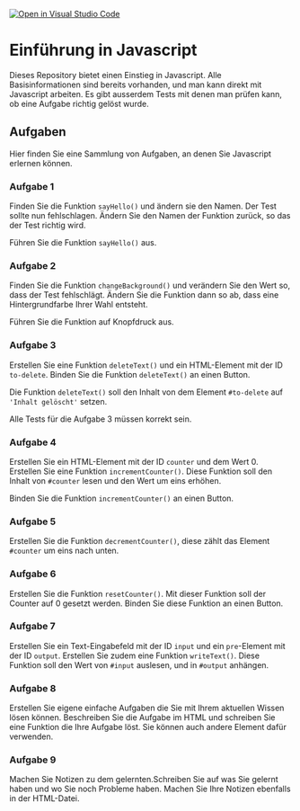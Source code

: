 [![Open in Visual Studio Code](https://classroom.github.com/assets/open-in-vscode-718a45dd9cf7e7f842a935f5ebbe5719a5e09af4491e668f4dbf3b35d5cca122.svg)](https://classroom.github.com/online_ide?assignment_repo_id=12421287&assignment_repo_type=AssignmentRepo)
# Einführung in Javascript

Dieses Repository bietet einen Einstieg in Javascript. Alle Basisinformationen sind bereits vorhanden, und man kann direkt mit Javascript arbeiten. Es gibt ausserdem Tests mit denen man prüfen kann, ob eine Aufgabe richtig gelöst wurde.

## Aufgaben

Hier finden Sie eine Sammlung von Aufgaben, an denen Sie Javascript erlernen können.

### Aufgabe 1

Finden Sie die Funktion `sayHello()` und ändern sie den Namen. Der Test sollte nun fehlschlagen. Ändern Sie den Namen der Funktion zurück, so das der Test richtig wird.

Führen Sie die Funktion `sayHello()` aus.

### Aufgabe 2

Finden Sie die Funktion `changeBackground()` und verändern Sie den Wert so, dass der Test fehlschlägt. Ändern Sie die Funktion dann so ab, dass eine Hintergrundfarbe Ihrer Wahl entsteht.

Führen Sie die Funktion auf Knopfdruck aus.

### Aufgabe 3

Erstellen Sie eine Funktion `deleteText()` und ein HTML-Element mit der ID `to-delete`. Binden Sie die Funktion `deleteText()` an einen Button.

Die Funktion `deleteText()` soll den Inhalt von dem Element `#to-delete` auf `'Inhalt gelöscht'` setzen.

Alle Tests für die Aufgabe 3 müssen korrekt sein.

### Aufgabe 4

Erstellen Sie ein HTML-Element mit der ID `counter` und dem Wert 0. Erstellen Sie eine Funktion `incrementCounter()`. Diese Funktion soll den Inhalt von `#counter` lesen und den Wert um eins erhöhen.

Binden Sie die Funktion `incrementCounter()` an einen Button.

### Aufgabe 5

Erstellen Sie die Funktion `decrementCounter()`, diese zählt das Element `#counter` um eins nach unten.

### Aufgabe 6

Erstellen Sie die Funktion `resetCounter()`. Mit dieser Funktion soll der Counter auf 0 gesetzt werden. Binden Sie diese Funktion an einen Button.

### Aufgabe 7

Erstellen Sie ein Text-Eingabefeld mit der ID `input` und ein `pre`-Element mit der ID `output`. Erstellen Sie zudem eine Funktion `writeText()`. Diese Funktion soll den Wert von `#input` auslesen, und in `#output` anhängen.

### Aufgabe 8

Erstellen Sie eigene einfache Aufgaben die Sie mit Ihrem aktuellen Wissen lösen können. Beschreiben Sie die Aufgabe im HTML und schreiben Sie eine Funktion die Ihre Aufgabe löst. Sie können auch andere Element dafür verwenden.

### Aufgabe 9

Machen Sie Notizen zu dem gelernten.Schreiben Sie auf was Sie gelernt haben und wo Sie noch Probleme haben. Machen Sie Ihre Notizen ebenfalls in der HTML-Datei.